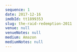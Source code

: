 ```yaml
---
sequence: 1
date: 2017-12-16
imdbId: tt1899353
slug: the-raid-redemption-2011
venue: null
venueNotes: null
medium: Amazon
mediumNotes: null
---
```


